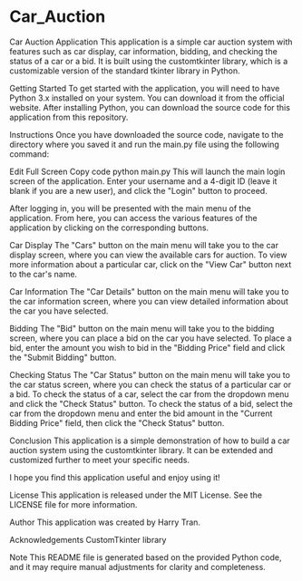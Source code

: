 # Car_Auction 

Car Auction Application This application is a simple car auction system with features such as car display, car information, bidding, and checking the status of a car or a bid. It is built using the customtkinter library, which is a customizable version of the standard tkinter library in Python.

Getting Started To get started with the application, you will need to have Python 3.x installed on your system. You can download it from the official website. After installing Python, you can download the source code for this application from this repository.

Instructions Once you have downloaded the source code, navigate to the directory where you saved it and run the main.py file using the following command:

Edit Full Screen Copy code python main.py This will launch the main login screen of the application. Enter your username and a 4-digit ID (leave it blank if you are a new user), and click the "Login" button to proceed.

After logging in, you will be presented with the main menu of the application. From here, you can access the various features of the application by clicking on the corresponding buttons.

Car Display The "Cars" button on the main menu will take you to the car display screen, where you can view the available cars for auction. To view more information about a particular car, click on the "View Car" button next to the car's name.

Car Information The "Car Details" button on the main menu will take you to the car information screen, where you can view detailed information about the car you have selected.

Bidding The "Bid" button on the main menu will take you to the bidding screen, where you can place a bid on the car you have selected. To place a bid, enter the amount you wish to bid in the "Bidding Price" field and click the "Submit Bidding" button.

Checking Status The "Car Status" button on the main menu will take you to the car status screen, where you can check the status of a particular car or a bid. To check the status of a car, select the car from the dropdown menu and click the "Check Status" button. To check the status of a bid, select the car from the dropdown menu and enter the bid amount in the "Current Bidding Price" field, then click the "Check Status" button.

Conclusion This application is a simple demonstration of how to build a car auction system using the customtkinter library. It can be extended and customized further to meet your specific needs.

I hope you find this application useful and enjoy using it!

License This application is released under the MIT License. See the LICENSE file for more information.

Author This application was created by Harry Tran.

Acknowledgements CustomTkinter library

Note This README file is generated based on the provided Python code, and it may require manual adjustments for clarity and completeness.
